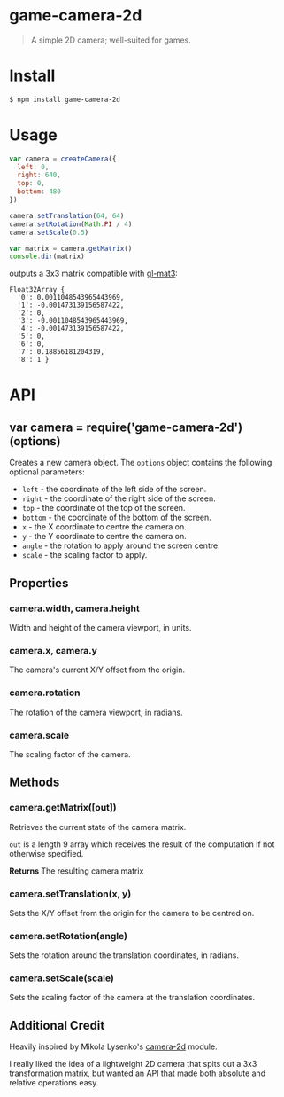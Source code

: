 # game-camera-2d

> A simple 2D camera; well-suited for games.


# Install

```bash
$ npm install game-camera-2d
```


# Usage

```js
var camera = createCamera({
  left: 0,
  right: 640,
  top: 0,
  bottom: 480
})

camera.setTranslation(64, 64)
camera.setRotation(Math.PI / 4)
camera.setScale(0.5)

var matrix = camera.getMatrix()
console.dir(matrix)
```

outputs a 3x3 matrix compatible with
[gl-mat3](https://www.npmjs.com/package/gl-mat3):
```
Float32Array {
  '0': 0.0011048543965443969,
  '1': -0.001473139156587422,
  '2': 0,
  '3': -0.0011048543965443969,
  '4': -0.001473139156587422,
  '5': 0,
  '6': 0,
  '7': 0.18856181204319,
  '8': 1 }
```

# API

## var camera = require('game-camera-2d')(options)

Creates a new camera object. The `options` object contains the following
optional parameters:

- `left` - the coordinate of the left side of the screen.
- `right` - the coordinate of the right side of the screen.
- `top` - the coordinate of the top of the screen.
- `bottom` - the coordinate of the bottom of the screen.
- `x` - the X coordinate to centre the camera on.
- `y` - the Y coordinate to centre the camera on.
- `angle` - the rotation to apply around the screen centre.
- `scale` - the scaling factor to apply.


## Properties

### camera.width, camera.height

Width and height of the camera viewport, in units.

### camera.x, camera.y

The camera's current X/Y offset from the origin.

### camera.rotation

The rotation of the camera viewport, in radians.

### camera.scale

The scaling factor of the camera.


## Methods

### camera.getMatrix([out])

Retrieves the current state of the camera matrix.

`out` is a length 9 array which receives the result of the computation if not
otherwise specified.

**Returns** The resulting camera matrix

### camera.setTranslation(x, y)

Sets the X/Y offset from the origin for the camera to be centred on.

### camera.setRotation(angle)

Sets the rotation around the translation coordinates, in radians.

### camera.setScale(scale)

Sets the scaling factor of the camera at the translation coordinates.


## Additional Credit

Heavily inspired by Mikola Lysenko's
[camera-2d](https://github.com/mikolalysenko/camera-2d) module.

I really liked the idea of a lightweight 2D camera that spits out a 3x3
transformation matrix, but wanted an API that made both absolute and relative
operations easy.

